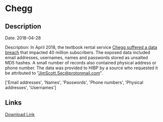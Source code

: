 # Chegg

## Description

Date: 2018-04-28

Description:
In April 2018, the textbook rental service <a href="https://techcrunch.com/2018/09/26/chegg-resets-40-million-user-passwords-after-data-breach/" target="_blank" rel="noopener">Chegg suffered a data breach</a> that impacted 40 million subscribers. The exposed data included email addresses, usernames, names and passwords stored as unsalted MD5 hashes. A small number of records also contained physical address or phone number. The data was provided to HIBP by a source who requested it be attributed to "JimScott.Sec@protonmail.com".


['Email addresses', 'Names', 'Passwords', 'Phone numbers', 'Physical addresses', 'Usernames']

## Links

[Download Link](https://link-to.net/1229997/56.74385071682764/dynamic/?r=Y2hlZ2cuY29t)